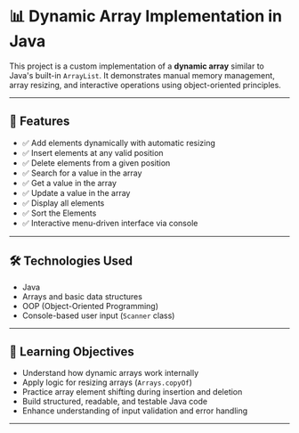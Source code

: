 # 📊 Dynamic Array Implementation in Java

This project is a custom implementation of a **dynamic array** similar to Java's built-in `ArrayList`. It demonstrates manual memory management, array resizing, and interactive operations using object-oriented principles.

---

## 🔧 Features

- ✅ Add elements dynamically with automatic resizing
- ✅ Insert elements at any valid position
- ✅ Delete elements from a given position
- ✅ Search for a value in the array
- ✅ Get a value in the array
- ✅ Update a value in the array
- ✅ Display all elements
- ✅ Sort the Elements
- ✅ Interactive menu-driven interface via console

---

## 🛠 Technologies Used

- Java
- Arrays and basic data structures
- OOP (Object-Oriented Programming)
- Console-based user input (`Scanner` class)

---

## 📌 Learning Objectives

- Understand how dynamic arrays work internally
- Apply logic for resizing arrays (`Arrays.copyOf`)
- Practice array element shifting during insertion and deletion
- Build structured, readable, and testable Java code
- Enhance understanding of input validation and error handling

---

